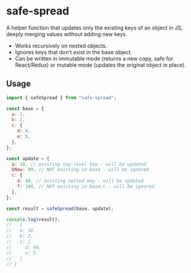# safe-spread

A helper function that updates only the existing keys of an object in JS, deeply merging values without adding new keys.

- Works recursively on nested objects.
- Ignores keys that don’t exist in the base object.
- Can be written in immutable mode (returns a new copy, safe for React/Redux) or mutable mode (updates the original object in place).

## Usage

```js
import { safeSpread } from "safe-spread";

const base = {
  a: 1,
  b: 2,
  c: {
    d: 4,
    e: 5,
  },
};

const update = {
  a: 10, // existing top-level key - will be updated
  bNew: 99, // NOT existing in base - will be ignored
  c: {
    d: 40, // existing nested key - will be updated
    f: 100, // NOT existing in base.c - will be ignored
  },
};

const result = safeSpread(base, update);

console.log(result);
//   {
//   a: 10,
//   b: 2,
//   c: {
//     d: 40,
//     e: 5
//   }
// }
```
